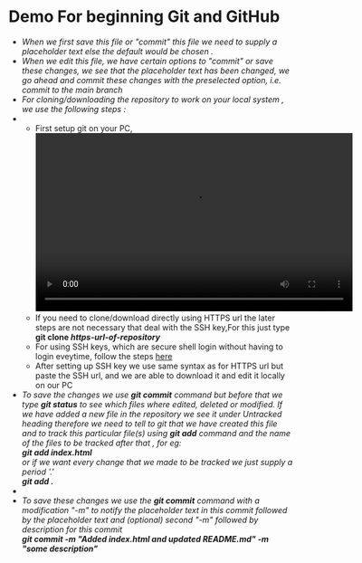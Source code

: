 # Demo For beginning Git and GitHub
<ul>
<li><em>When we first save this file or "commit" this file we need to supply a placeholder text else the default would be chosen .</em></li>
<li><em>When we edit this file, we have certain options to "commit" or save these changes, we see that the placeholder text has been changed, we go ahead and commit these changes with the preselected option, i.e. commit to the main branch</em></li>
<li><em>For cloning/downloading the repository to work on your local system , we use the following steps : </em><li>
<ul>
<li>First setup git on your PC, <video width="560" height="315" src="https://www.youtube.com/embed/RGOj5yH7evk?start=660" frameborder="0" allow="accelerometer; autoplay; clipboard-write; encrypted-media; gyroscope; picture-in-picture" allowfullscreen>See this Tutorial to install Git</video></li>
<li>If you need to clone/download directly using HTTPS url the later steps are not necessary that deal with the SSH key,For this just type <div><strong >git clone <em>https-url-of-repository</em></strong></div></li>
<li>For using SSH keys, which are secure shell login without having to login eveytime, follow the steps  <a href ="https://docs.github.com/en/free-pro-team@latest/github/authenticating-to-github/connecting-to-github-with-ssh">here</a> </li>
<li>After setting up SSH key we use same syntax as for HTTPS url but paste the SSH url, and we are able to download it and edit it locally on our PC</li>
</ul> 
<li><em>To save the changes we use <strong>git commit</strong> command but before that we type <strong>git status</strong> to see which files where edited, deleted or modified. If we have added a new file in the repository we see it under Untracked heading therefore we need to tell to git that we have created this file and to track this particular file(s) using <strong>git add</strong> command and the name of the files to be tracked after that , for eg: <div><strong>git add index.html</strong></div> or if we want every change that we made to be tracked we just supply a period '.' <div><strong>git add .</strong></div></em><li>
<li><em>To save these changes we use the <strong>git commit</strong> command with a modification "-m" to notify the placeholder text in this commit followed by the placeholder text and (optional) second "-m" followed by description for this commit <div><strong>git commit -m "Added index.html and updated README.md" -m "some description"</strong></div></em></li>

</ul>


